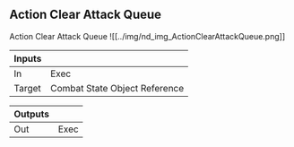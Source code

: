 ## Action Clear Attack Queue
Action Clear Attack Queue
![[../img/nd_img_ActionClearAttackQueue.png]]

|Inputs||
|--|--|
| In | Exec |
| Target | Combat State Object Reference |

|Outputs||
|--|--|
| Out | Exec |
